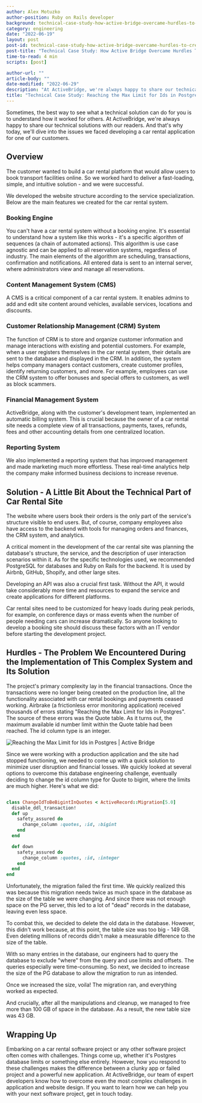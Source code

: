 ```yaml
---
author: Alex Motuzko
author-position: Ruby on Rails developer
background: technical-case-study-how-active-bridge-overcame-hurdles-to-create-a-powerful-car-rental-application-back
category: engineering
date: "2022-06-19"
layout: post
post-id: technical-case-study-how-active-bridge-overcame-hurdles-to-create-a-powerful-car-rental-application
post-title: "Technical Case Study: How Active Bridge Overcame Hurdles To Create a Powerful Car Rental Application"
time-to-read: 4 min
scripts: [post]

author-url: ""
article-body: ""
date-modified: "2022-06-29"
description: "At ActiveBridge, we're always happy to share our technical solutions with our readers"
title: "Technical Case Study: Reaching the Max Limit for Ids in Postgres"
---
```


Sometimes, the best way to see what a technical solution can do for you is to understand how it worked for others. At ActiveBridge, we're always happy to share our technical solutions with our readers. And that's why today, we'll dive into the issues we faced developing a car rental application for one of our customers. 

## Overview
The customer wanted to build a car rental platform that would allow users to book transport facilities online. So we worked hard to deliver a fast-loading, simple, and intuitive solution - and we were successful. 

We developed the website structure according to the service specialization. Below are the main features we created for the car rental system.

### Booking Engine
You can't have a car rental system without a booking engine. It's essential to understand how a system like this works - it's a specific algorithm of sequences (a chain of automated actions). This algorithm is use case agnostic and can be applied to all reservation systems, regardless of industry. The main elements of the algorithm are scheduling, transactions, confirmation and notifications. All entered data is sent to an internal server, where administrators view and manage all reservations.

### Content Management System (CMS)
A CMS is a critical component of a car rental system. It enables admins to add and edit site content around vehicles, available services, locations and discounts.

### Customer Relationship Management (CRM) System
The function of CRM is to store and organize customer information and manage interactions with existing and potential customers. For example, when a user registers themselves in the car rental system, their details are sent to the database and displayed in the CRM. In addition, the system helps company managers contact customers, create customer profiles, identify returning customers, and more. For example, employees can use the CRM system to offer bonuses and special offers to customers, as well as block scammers. 

### Financial Management System
ActiveBridge, along with the customer's development team, implemented an automatic billing system. This is crucial because the owner of a car rental site needs a complete view of all transactions, payments, taxes, refunds, fees and other accounting details from one centralized location.

### Reporting System
We also implemented a reporting system that has improved management and made marketing much more effortless. These real-time analytics help the company make informed business decisions to increase revenue.

## Solution - A Little Bit About the Technical Part of Car Rental Site

The website where users book their orders is the only part of the service's structure visible to end users. But, of course, company employees also have access to the backend with tools for managing orders and finances, the CRM system, and analytics. 

A critical moment in the development of the car rental site was planning the database's structure, the service, and the description of user interaction scenarios within it. As for the specific technologies used, we recommended PostgreSQL for databases and Ruby on Rails for the backend. It is used by Airbnb, GitHub, Shopify, and other large sites.

Developing an API was also a crucial first task. Without the API, it would take considerably more time and resources to expand the service and create applications for different platforms.

Car rental sites need to be customized for heavy loads during peak periods, for example, on conference days or mass events when the number of people needing cars can increase dramatically. So anyone looking to develop a booking site should discuss these factors with an IT vendor before starting the development project. 

## Hurdles - The Problem We Encountered During the Implementation of This Complex System and Its Solution

The project's primary complexity lay in the financial transactions. Once the transactions were no longer being created on the production line, all the functionality associated with car rental bookings and payments ceased working. Airbrake (a frictionless error monitoring application) received thousands of errors stating "Reaching the Max Limit for Ids in Postgres". The source of these errors was the Quote table. As it turns out, the maximum available id number limit within the Quote table had been reached. The id column type is an integer.

![`Reaching the Max Limit for Ids in Postgres | Active Bridge`](https://i.imgur.com/URc26kX.png)

Since we were working with a production application and the site had stopped functioning, we needed to come up with a quick solution to minimize user disruption and financial losses. We quickly looked at several options to overcome this database engineering challenge, eventually deciding to change the id column type for Quote to bigint, where the limits are much higher. Here's what we did:

```ruby

class ChangeIdToBeBigintInQuotes < ActiveRecord::Migration[5.0]
  disable_ddl_transaction!
  def up
    safety_assured do
      change_column :quotes, :id, :bigint
    end
  end

  def down
    safety_assured do
      change_column :quotes, :id, :integer
    end
  end
end
```

Unfortunately, the migration failed the first time. We quickly realized this was because this migration needs twice as much space in the database as the size of the table we were changing. And since there was not enough space on the PG server, this led to a lot of "dead" records in the database, leaving even less space.

To combat this, we decided to delete the old data in the database. However, this didn't work because, at this point, the table size was too big - 149 GB. Even deleting millions of records didn't make a measurable difference to the size of the table. 

With so many entries in the database, our engineers had to query the database to exclude "where" from the query and use limits and offsets. The queries especially were time-consuming. So next, we decided to increase the size of the PG database to allow the migration to run as intended.

Once we increased the size, voila! The migration ran, and everything worked as expected.

And crucially, after all the manipulations and cleanup, we managed to free more than 100 GB of space in the database. As a result, the new table size was 43 GB.

## Wrapping Up

Embarking on a car rental software project or any other software project often comes with challenges. Things come up, whether it's Postgres database limits or something else entirely. However, how you respond to these challenges makes the difference between a clunky app or failed project and a powerful new application. At ActiveBridge, our team of expert developers know how to overcome even the most complex challenges in application and website design. If you want to learn how we can help you with your next software project, get in touch today. 
